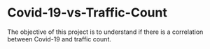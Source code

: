 # Covid-19-vs-Traffic-Count
The objective of this project is to understand if there is a correlation between Covid-19 and traffic count.

